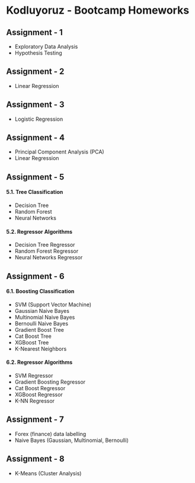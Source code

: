 # Kodluyoruz - Bootcamp Homeworks 

## Assignment - 1
- Exploratory Data Analysis
- Hypothesis Testing

## Assignment - 2
- Linear Regression

## Assignment - 3
- Logistic Regression 

## Assignment - 4
- Principal Component Analysis (PCA)
- Linear Regression

## Assignment - 5
#### 5.1. Tree Classification 
- Decision Tree 
- Random Forest
- Neural Networks 

#### 5.2. Regressor Algorithms
- Decision Tree Regressor
- Random Forest Regressor
- Neural Networks Regressor

## Assignment - 6
#### 6.1. Boosting Classification
- SVM (Support Vector Machine)
- Gaussian Naive Bayes
- Multinomial Naive Bayes
- Bernoulli Naive Bayes
- Gradient Boost Tree
- Cat Boost Tree
- XGBoost Tree
- K-Nearest Neighbors

#### 6.2. Regressor Algorithms
- SVM Regressor
- Gradient Boosting Regressor
- Cat Boost Regressor
- XGBoost Regressor
- K-NN Regressor

## Assignment - 7
- Forex (finance) data labelling
- Naive Bayes (Gaussian, Multinomial, Bernoulli)

## Assignment - 8
- K-Means (Cluster Analysis)
